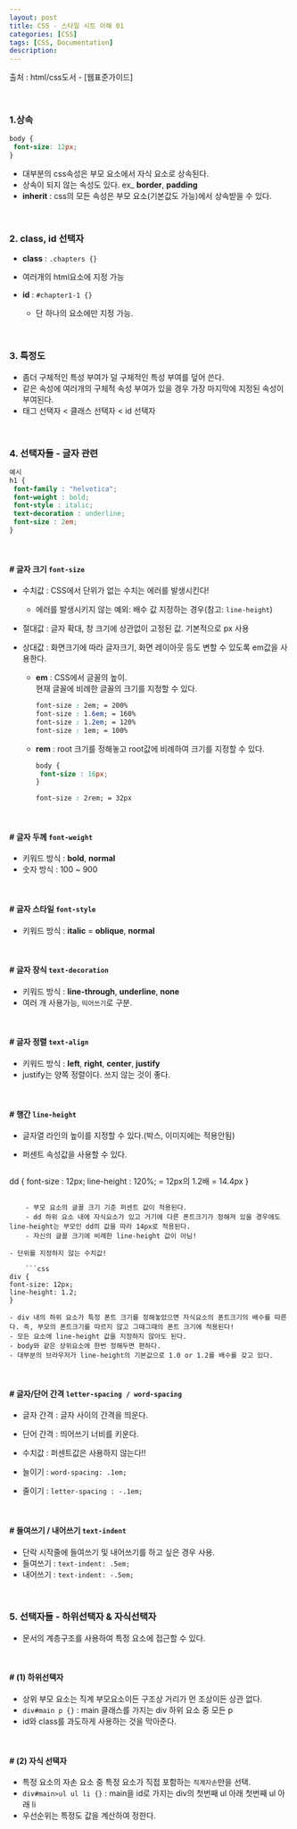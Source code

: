 ```yaml
---
layout: post
title: CSS - 스타일 시트 이해 01
categories: [CSS]
tags: [CSS, Documentation]
description: 
---
```


출처 : html/css도서 - [웹표준가이드]

<br />

### 1.상속

```css
body {
 font-size: 12px;
}
```

- 대부분의 css속성은 부모 요소에서 자식 요소로 상속된다.
- 상속이 되지 않는 속성도 있다. ex_ **border**, **padding**
- **inherit** : css의 모든 속성은 부모 요소(기본값도 가능)에서 상속받을 수 있다.


<br>

### 2. class, id 선택자

- **class** : `.chapters {}`
 - 여러개의 html요소에 지정 가능
 
- **id** : `#chapter1-1 {}`
	- 단 하나의 요소에만 지정 가능.

<br />

### 3. 특정도 
- 좀더 구체적인 특성 부여가 덜 구체적인 특성 부여를 덮어 쓴다.
- 같은 속성에 여러개의 구체적 속성 부여가 있을 경우 가장 마지막에 지정된 속성이 부여된다.
- 태그 선택자 < 클래스 선택자 < id 선택자 

<br />

### 4. 선택자들 - 글자 관련

```css
예시
h1 {
 font-family : "helvetica";
 font-weight : bold;
 font-style : italic;
 text-decoration : underline;
 font-size : 2em;
}
```

<br />

#### # 글자 크기 `font-size`

- 수치값 : CSS에서 단위가 없는 수치는 에러를 발생시킨다!
	- 에러를 발생시키지 않는 예외: 배수 값 지정하는 경우(참고: `line-height`)

- 절대값 : 글자 확대, 창 크기에 상관없이 고정된 값. 기본적으로 px 사용
- 상대값 : 화면크기에 따라 글자크기, 화면 레이아웃 등도 변할 수 있도록 em값을 사용한다. 
	- **em** : CSS에서 글꼴의 높이.<br>현재 글꼴에 비례한 글꼴의 크기를 지정할 수 있다.
		
		```css
		font-size : 2em; = 200%
		font-size : 1.6em; = 160%
		font-size : 1.2em; = 120%
		font-size : 1em; = 100%
		```
	
	- **rem** : root 크기를 정해놓고 root값에 비례하여 크기를 지정할 수 있다. 
	
		```css
		body {
		 font-size : 16px;
		}
		
		font-size : 2rem; = 32px
		```

<br>

#### # 글자 두께 `font-weight`

- 키워드 방식 : **bold**, **normal**
- 숫자 방식 : 100 ~ 900

<br>

#### # 글자 스타일 `font-style`

- 키워드 방식 : **italic** = **oblique**, **normal**

<br>

#### # 글자 장식 `text-decoration`

- 키워드 방식 : **line-through**, **underline**, **none**
- 여러 개 사용가능, `띄어쓰기`로 구분.

<br>

#### # 글자 정렬 `text-align`

- 키워드 방식 : **left**, **right**, **center**, **justify**
- justify는 양쪽 정렬이다. 쓰지 않는 것이 좋다.

<br>

#### # 행간 `line-height`

- 글자열 라인의 높이를 지정할 수 있다.(박스, 이미지에는 적용안됨)
- 퍼센트 속성값을 사용할 수 있다. 

	```css
dd {
 font-size : 12px; 
 line-height : 120%; = 12px의 1.2배 = 14.4px 
}
```

	- 부모 요소의 글꼴 크기 기준 퍼센트 값이 적용된다.
	- dd 하위 요소 내에 자식요소가 있고 거기에 다른 폰트크기가 정해져 있을 경우에도 line-height는 부모인 dd의 값을 따라 14px로 적용된다.
	- 자신의 글꼴 크기에 비례한 line-height 값이 아님!

- 단위를 지정하지 않는 수치값!

	```css
div {
font-size: 12px;
line-height: 1.2;
}
```

	- div 내의 하위 요소가 특정 폰트 크기를 정해놓았으면 자식요소의 폰트크기의 배수를 따른다. 즉, 부모의 폰트크기를 따르지 않고 그때그때의 폰트 크기에 적용된다!
	- 모든 요소에 line-height 값을 지정하지 않아도 된다.
	- body와 같은 상위요소에 한번 정해두면 편하다. 
	- 대부분의 브라우저가 line-height의 기본값으로 1.0 or 1.2를 배수를 갖고 있다.


<br>

#### # 글자/단어 간격 `letter-spacing / word-spacing`

- 글자 간격 : 글자 사이의 간격을 띄운다.
- 단어 간격 : 띄어쓰기 너비를 키운다.

- 수치값 : 퍼센트값은 사용하지 않는다!!
- 늘이기 : `word-spacing: .1em;`
- 줄이기 : `letter-spacing : -.1em;`

<br>

#### # 들여쓰기 / 내어쓰기 `text-indent`

- 단락 시작줄에 들여쓰기 및 내어쓰기를 하고 싶은 경우 사용.
- 들여쓰기 : `text-indent: .5em;`
- 내어쓰기 : `text-indent: -.5em;`

<br>

### 5. 선택자들 - 하위선택자 & 자식선택자

- 문서의 계층구조를 사용하여 특정 요소에 접근할 수 있다.

<br>

#### # (1) 하위선택자

- 상위 부모 요소는 직계 부모요소이든 구조상 거리가 먼 조상이든 상관 없다.
- `div#main p {}` : main 클래스를 가지는 div 하위 요소 중 모든 p
- id와 class를 과도하게 사용하는 것을 막아준다. 

<br>

#### # (2) 자식 선택자
- 특정 요소의 자손 요소 중 특정 요소가 직접 포함하는 `직계자손`만을 선택.
- `div#main>ul ul li {}` : main을 id로 가지는 div의 첫번째 ul 아래 첫번째 ul 아래 li
- 우선순위는 특정도 값을 계산하여 정한다. 

<br>
